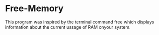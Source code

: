 # Free-Memory

This program was inspired by the terminal command free which displays information about the current ussage of RAM onyour system.

